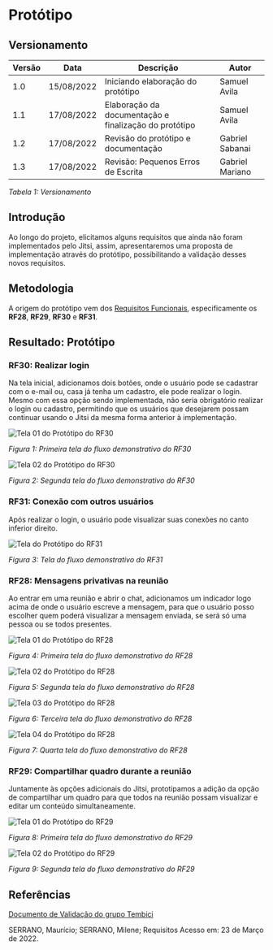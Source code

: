 # Protótipo

## Versionamento

| Versão |    Data    | Descrição                                             | Autor           |
| ------ | :--------: | ----------------------------------------------------- | --------------- |
| 1.0    | 15/08/2022 | Iniciando elaboração do protótipo                     | Samuel Avila    |
| 1.1    | 17/08/2022 | Elaboração da documentação e finalização do protótipo | Samuel Avila    |
| 1.2    | 17/08/2022 | Revisão do protótipo e documentação                   | Gabriel Sabanai |
| 1.3    | 17/08/2022 | Revisão: Pequenos Erros de Escrita                    | Gabriel Mariano |

_Tabela 1: Versionamento_

## Introdução

Ao longo do projeto, elicitamos alguns requisitos que ainda não foram implementados pelo Jitsi, assim, apresentaremos uma proposta de implementação através do protótipo, possibilitando a validação desses novos requisitos.

## Metodologia

A origem do protótipo vem dos [Requisitos Funcionais](https://requisitos-de-software.github.io/2022.1-Jitsi-Meet/elicitacao/requisitoselicitados/), especificamente os **RF28**, **RF29**, **RF30** e **RF31**.

## Resultado: Protótipo

### RF30: Realizar login

Na tela inicial, adicionamos dois botões, onde o usuário pode se cadastrar com o e-mail ou, casa já tenha um cadastro, ele pode realizar o login. Mesmo com essa opção sendo implementada, não seria obrigatório realizar o login ou cadastro, permitindo que os usuários que desejarem possam continuar usando o Jitsi da mesma forma anterior à implementação.

![Tela 01 do Protótipo do RF30](../../assets/prototipo/RF30_01.png)

_Figura 1: Primeira tela do fluxo demonstrativo do RF30_

![Tela 02 do Protótipo do RF30](../../assets/prototipo/RF30_02.png)

_Figura 2: Segunda tela do fluxo demonstrativo do RF30_

### RF31: Conexão com outros usuários

Após realizar o login, o usuário pode visualizar suas conexões no canto inferior direito.

![Tela do Protótipo do RF31](../../assets/prototipo/RF31_1.png)

_Figura 3: Tela do fluxo demonstrativo do RF31_

### RF28: Mensagens privativas na reunião

Ao entrar em uma reunião e abrir o chat, adicionamos um indicador logo acima de onde o usuário escreve a mensagem, para que o usuário posso escolher quem poderá visualizar a mensagem enviada, se será só uma pessoa ou se todos presentes.

![Tela 01 do Protótipo do RF28](../../assets/prototipo/RF28_01.png)

_Figura 4: Primeira tela do fluxo demonstrativo do RF28_

![Tela 02 do Protótipo do RF28](../../assets/prototipo/RF28_02.png)

_Figura 5: Segunda tela do fluxo demonstrativo do RF28_

![Tela 03 do Protótipo do RF28](../../assets/prototipo/RF28_03.png)

_Figura 6: Terceira tela do fluxo demonstrativo do RF28_

![Tela 04 do Protótipo do RF28](../../assets/prototipo/RF28_04.png)

_Figura 7: Quarta tela do fluxo demonstrativo do RF28_

### RF29: Compartilhar quadro durante a reunião

Juntamente às opções adicionais do Jitsi, prototipamos a adição da opção de compartilhar um quadro para que todos na reunião possam visualizar e editar um conteúdo simultaneamente.

![Tela 01 do Protótipo do RF29](../../assets/prototipo/RF29_01.png)

_Figura 8: Primeira tela do fluxo demonstrativo do RF29_

![Tela 02 do Protótipo do RF29](../../assets/prototipo/RF29_02.png)

_Figura 9: Segunda tela do fluxo demonstrativo do RF29_

## Referências

[Documento de Validação do grupo Tembici](https://requisitos-de-software.github.io/2021.2-Tembici/analise/validacao/prototipo/)

SERRANO, Maurício; SERRANO, Milene; Requisitos Acesso em: 23 de Março de 2022.
